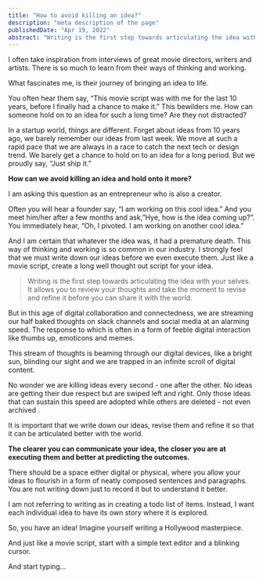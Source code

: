```yaml
---
title: "How to avoid killing an idea?"
description: "meta description of the page"
publishedDate: "Apr 19, 2022"
abstract: "Writing is the first step towards articulating the idea with your selves. It allows you to review your thoughts and take the moment to revise and refine it before you can share it with the world."
---
```


I often take inspiration from interviews of great movie directors, writers and artists. There is so much to learn from their ways of thinking and working.

What fascinates me, is their journey of bringing an idea to life.

You often hear them say, “This movie script was with me for the last 10 years, before I finally had a chance to make it.” This bewilders me. How can someone hold on to an idea for such a long time? Are they not distracted?

In a startup world, things are different. Forget about ideas from 10 years ago, we barely remember our ideas from last week. We move at such a rapid pace that we are always in a race to catch the next tech or design trend. We barely get a chance to hold on to an idea for a long period. But we proudly say, “Just ship it.”

**How can we avoid killing an idea and hold onto it more?**

I am asking this question as an entrepreneur who is also a creator.

Often you will hear a founder say, “I am working on this cool idea.” And you meet him/her after a few months and ask,”Hye, how is the idea coming up?”. You immediately hear, “Oh, I pivoted. I am working on another cool idea.”

And I am certain that whatever the idea was, it had a premature death. This way of thinking and working is so common in our industry. I strongly feel that we must write down our ideas before we even execute them. Just like a movie script, create a long well thought out script for your idea.

> Writing is the first step towards articulating the idea with your selves. It allows you to review your thoughts and take the moment to revise and refine it before you can share it with the world.

But in this age of digital collaboration and connectedness, we are streaming our half baked thoughts on slack channels and social media at an alarming speed. The response to which is often in a form of feeble digital interaction like thumbs up, emoticons and memes.

This stream of thoughts is beaming through our digital devices, like a bright sun, blinding our sight and we are trapped in an infinite scroll of digital content.

No wonder we are killing ideas every second - one after the other. No ideas are getting their due respect but are swiped left and right. Only those ideas that can sustain this speed are adopted while others are deleted - not even archived .

It is important that we write down our ideas, revise them and refine it so that it can be articulated better with the world.

**‍The clearer you can communicate your idea, the closer you are at executing them and better at predicting the outcomes.**

There should be a space either digital or physical, where you allow your ideas to flourish in a form of neatly composed sentences and paragraphs. You are not writing down just to record it but to understand it better.

I am not referring to writing as in creating a todo list of items. Instead, I want each individual idea to have its own story where it is explored.

So, you have an idea! Imagine yourself writing a Hollywood masterpiece.

And just like a movie script, start with a simple text editor and a blinking cursor.

And start typing…
